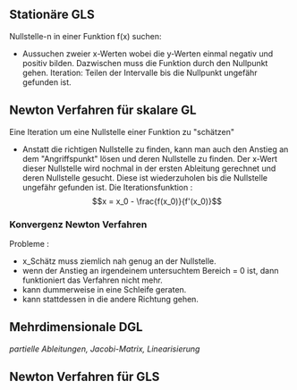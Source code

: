 ## Stationäre GLS
Nullstelle-n in einer Funktion f(x) suchen:
- Aussuchen zweier x-Werten wobei die y-Werten einmal negativ und positiv bilden. Dazwischen muss die Funktion durch den Nullpunkt gehen. Iteration: Teilen der Intervalle bis die Nullpunkt ungefähr gefunden ist.

## Newton Verfahren für skalare GL
Eine Iteration um eine Nullstelle einer Funktion zu "schätzen"
- Anstatt die richtigen Nullstelle zu finden, kann man auch den Anstieg an dem "Angriffspunkt" lösen und deren Nullstelle zu finden. Der x-Wert dieser Nullstelle wird nochmal in der ersten Ableitung gerechnet und deren Nullstelle gesucht. Diese ist wiederzuholen bis die Nullstelle ungefähr gefunden ist.
Die Iterationsfunktion :
$$x = x_0 - \frac{f(x_0)}{f'(x_0)}$$
### Konvergenz Newton Verfahren
Probleme :
- x_Schätz muss ziemlich nah genug an der Nullstelle.
- wenn der Anstieg an irgendeinem untersuchtem Bereich = 0 ist, dann funktioniert das Verfahren nicht mehr.
- kann dummerweise in eine Schleife geraten.
- kann stattdessen in die andere Richtung gehen.

## Mehrdimensionale DGL
*partielle Ableitungen, Jacobi-Matrix, Linearisierung*

## Newton Verfahren für GLS
